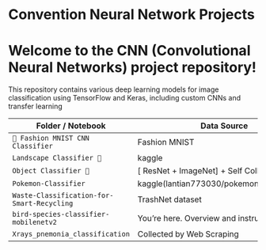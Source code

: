 # Convention Neural Network Projects

# Welcome to the CNN (Convolutional Neural Networks) project repository!
This repository contains various deep learning models for image classification using TensorFlow and Keras, including custom CNNs and transfer learning 

| Folder / Notebook                             | Data Source                                                           |
| -------------------------                     | ---------------------------------------------------------------------- |
| `👕 Fashion MNIST CNN Classifier`              | Fashion MNIST                                                    |
| `Landscape Classifier 🌄`                     | kaggle  |
| `Object Classifier 🧩`                        | [ ResNet + ImageNet] + Self Collected Data|
| `Pokemon-Classifier`                          |kaggle(lantian773030/pokemonclassification)                           |
| `Waste-Classification-for-Smart-Recycling`    | TrashNet dataset                        |
| `bird-species-classifier-mobilenetv2`         | You’re here. Overview and instructions                                 |
| `Xrays_pnemonia_classification`               | Collected by Web Scraping|



